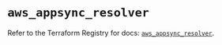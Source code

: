 # `aws_appsync_resolver`

Refer to the Terraform Registry for docs: [`aws_appsync_resolver`](https://registry.terraform.io/providers/hashicorp/aws/5.33.0/docs/resources/appsync_resolver).
